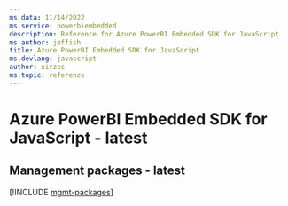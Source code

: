 ```yaml
---
ms.data: 11/14/2022
ms.service: powerbiembedded
description: Reference for Azure PowerBI Embedded SDK for JavaScript
ms.author: jeffish
title: Azure PowerBI Embedded SDK for JavaScript
ms.devlang: javascript
author: xirzec
ms.topic: reference
---
```

# Azure PowerBI Embedded SDK for JavaScript - latest

## Management packages - latest
[!INCLUDE [mgmt-packages](powerbi-embedded-mgmt-index.md)]